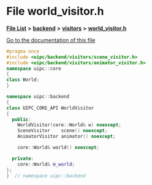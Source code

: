 

# File world\_visitor.h

[**File List**](files.md) **>** [**backend**](dir_53d62147b82bd29328805b2087bd1012.md) **>** [**visitors**](dir_007753111df00039ee3ec058cc286377.md) **>** [**world\_visitor.h**](world__visitor_8h.md)

[Go to the documentation of this file](world__visitor_8h.md)


```C++
#pragma once
#include <uipc/backend/visitors/scene_visitor.h>
#include <uipc/backend/visitors/animator_visitor.h>
namespace uipc::core
{
class World;
}

namespace uipc::backend
{
class UIPC_CORE_API WorldVisitor
{
  public:
    WorldVisitor(core::World& w) noexcept;
    SceneVisitor    scene() noexcept;
    AnimatorVisitor animator() noexcept;

    core::World& world() noexcept;

  private:
    core::World& m_world;
};
}  // namespace uipc::backend
```


